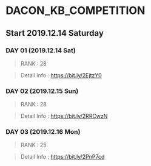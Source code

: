 # DACON_KB_COMPETITION

## Start 2019.12.14 Saturday

### DAY 01 (2019.12.14 Sat)
> RANK : 28

> Detail Info : https://bit.ly/2EjtzY0

### DAY 02 (2019.12.15 Sun)
> RANK : 28

> Detail Info : https://bit.ly/2RRCwzN

### DAY 03 (2019.12.16 Mon)
>RANK : 25

> Detail Info : https://bit.ly/2PnP7cd
